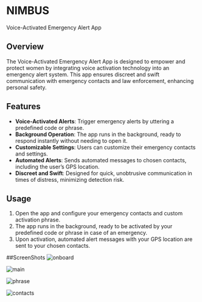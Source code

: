 

# NIMBUS
Voice-Activated Emergency Alert App 


## Overview
The Voice-Activated Emergency Alert App is designed to empower and protect women by integrating voice activation technology into an emergency alert system. This app ensures discreet and swift communication with emergency contacts and law enforcement, enhancing personal safety.

## Features
- **Voice-Activated Alerts**: Trigger emergency alerts by uttering a predefined code or phrase.
- **Background Operation**: The app runs in the background, ready to respond instantly without needing to open it.
- **Customizable Settings**: Users can customize their emergency contacts and settings.
- **Automated Alerts**: Sends automated messages to chosen contacts, including the user’s GPS location.
- **Discreet and Swift**: Designed for quick, unobtrusive communication in times of distress, minimizing detection risk.


## Usage
1. Open the app and configure your emergency contacts and custom activation phrase.
2. The app runs in the background, ready to be activated by your predefined code or phrase in case of an emergency.
3. Upon activation, automated alert messages with your GPS location are sent to your chosen contacts.

##ScreenShots
![onboard](https://github.com/JEFRZONE/NIMBUS--Voice-Activated-Alert-App/assets/65282953/87b0da99-eae5-4b7f-8763-6e5aa13a6c52)

![main](https://github.com/JEFRZONE/NIMBUS--Voice-Activated-Alert-App/assets/65282953/2fa96a08-44fe-494b-90f0-7195c76091e6)

![phrase](https://github.com/JEFRZONE/NIMBUS--Voice-Activated-Alert-App/assets/65282953/e756ffbf-ba38-4167-81a1-3e13c5c694da)

![contacts](https://github.com/JEFRZONE/NIMBUS--Voice-Activated-Alert-App/assets/65282953/9a68ff7f-4aae-4fb6-afa8-52077fffda93)





